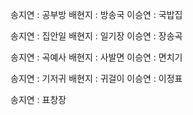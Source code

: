 
송지연 : 공부방
배현지 : 방송국
이승연 : 국밥집

송지연 : 집안일
배현지 : 일기장
이승연 : 장송곡

송지연 : 곡예사
배현지 : 사발면
이승연 : 면치기

송지연 : 기저귀
배현지 : 귀걸이
이승연 : 이정표

송지연 : 표창장